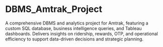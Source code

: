 # DBMS_Amtrak_Project
A comprehensive DBMS and analytics project for Amtrak, featuring a custom SQL database, business intelligence queries, and Tableau dashboards. Delivers insights on ridership, rewards, OTP, and operational efficiency to support data-driven decisions and strategic planning.
